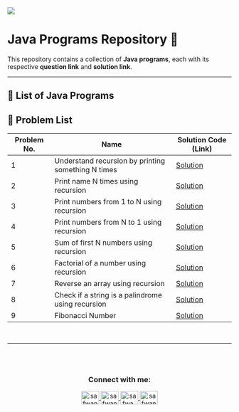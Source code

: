 <img src="https://media2.dev.to/dynamic/image/width=1000,height=420,fit=cover,gravity=auto,format=auto/https%3A%2F%2Fdev-to-uploads.s3.amazonaws.com%2Fuploads%2Farticles%2F6gsw2jl53ye6aabdndqg.png">

# Java Programs Repository 🚀

This repository contains a collection of **Java programs**, each with its respective **question link** and **solution link**.

---

## 📖 List of Java Programs

## 🔹 Problem List  

| Problem No. | Name | Solution Code (Link) |
|------------|-------------------------------------------|--------------------------------------------------------------------------------------------------------------------------------|
| 1 | Understand recursion by printing something N times | [Solution](https://github.com/safwannasir49/DSA-Fundamentals-Recursion/blob/main/Understand%20recursion%20by%20print%20something%20N%20times/Understand%20recursion%20by%20print%20something%20N%20times.java) |
| 2 | Print name N times using recursion | [Solution](https://github.com/safwannasir49/DSA-Fundamentals-Recursion/tree/main/Print%20name%20N%20times%20using%20recursion) |
| 3 | Print numbers from 1 to N using recursion | [Solution](https://github.com/safwannasir49/DSA-Fundamentals-Recursion/blob/main/Print%20numbers%20from%201%20to%20N%20using%20recursion%20Without%20Loops/Print%20numbers%20from%201%20to%20N%20Without%20loops.java) |
| 4 | Print numbers from N to 1 using recursion | [Solution](https://github.com/safwannasir49/DSA-Fundamentals-Recursion/blob/main/Print%20numbers%20from%20N%20to%201%20using%20recursion/Print%20No's%20from%20N%20to%201%20Without%20Loops.java) |
| 5 | Sum of first N numbers using recursion | [Solution](https://github.com/safwannasir49/DSA-Fundamentals-Recursion/blob/main/Sum%20of%20first%20N%20numbers%20using%20recursion/Sum%20of%20first%20N%20numbers%20using%20recursion.java) |
| 6 | Factorial of a number using recursion | [Solution](https://github.com/safwannasir49/DSA-Fundamentals-Recursion/blob/main/Factorials%20Less%20than%20or%20Equal%20to%20n/Factorials%20Less%20than%20or%20Equal%20to%20n.java) |
| 7 | Reverse an array using recursion | [Solution](https://github.com/safwannasir49/DSA-Fundamentals-Recursion/blob/main/Reverse%20an%20Array%20Using%20Recursion/Reverse%20an%20Array.java) |
| 8 | Check if a string is a palindrome using recursion | [Solution](https://github.com/safwannasir49/DSA-Fundamentals-Recursion/blob/main/Check%20if%20a%20string%20is%20a%20palindrome%20using%20recursion/Check%20if%20a%20string%20is%20a%20palindrome%20using%20recursion.java) |
| 9 | Fibonacci Number | [Solution](https://github.com/safwannasir49/DSA-Fundamentals-Recursion/blob/main/Fibonacci%20Number%20/Fibonacci%20Number.java) |

<br>
<hr/>


<br><br>

<h3 align="center">Connect with me:</h3>
<p align="center">
       <a href="mailto:safwannasir49@gmail.com" target="blank">
        <img align="center" src="https://www.svgrepo.com/show/484206/mail.svg" alt="safwannasir49@gmail.com" height="30" width="40" />
    </a>
    <a href="https://twitter.com/SafwanNasir49" target="blank">
        <img align="center" src="https://raw.githubusercontent.com/rahuldkjain/github-profile-readme-generator/master/src/images/icons/Social/twitter.svg" alt="safwannasir" height="30" width="40" />
    </a>
    <a href="https://linkedin.com/in/safwan-nasir-955745219" target="blank">
        <img align="center" src="https://raw.githubusercontent.com/rahuldkjain/github-profile-readme-generator/master/src/images/icons/Social/linked-in-alt.svg" alt="safwa_nasir" height="30" width="40" />
    </a>
    <a href="https://github.com/safwannasir49" target="blank">
        <img align="center" src="https://raw.githubusercontent.com/rahuldkjain/github-profile-readme-generator/master/src/images/icons/Social/github.svg" alt="safwannasir49" height="30" width="40" />
    </a>
</p>
